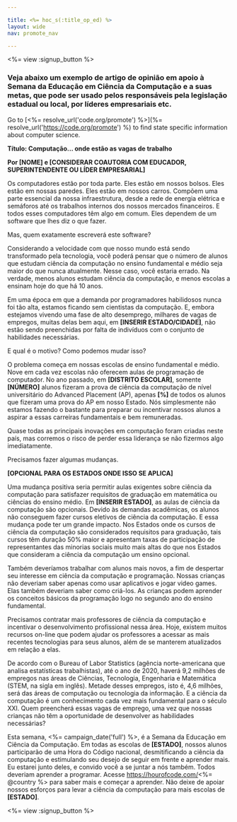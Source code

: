```yaml
---

title: <%= hoc_s(:title_op_ed) %>
layout: wide
nav: promote_nav

---
```


<%= view :signup_button %>

### Veja abaixo um exemplo de artigo de opinião em apoio à Semana da Educação em Ciência da Computação e a suas metas, que pode ser usado pelos responsáveis pela legislação estadual ou local, por líderes empresariais etc.

  


Go to [<%= resolve_url('code.org/promote') %>](%= resolve_url('https://code.org/promote') %) to find state specific information about computer science.

**Título: Computação… onde estão as vagas de trabalho**

**Por [NOME] e [CONSIDERAR COAUTORIA COM EDUCADOR, SUPERINTENDENTE OU LÍDER EMPRESARIAL]**

Os computadores estão por toda parte. Eles estão em nossos bolsos. Eles estão em nossas paredes. Eles estão em nossos carros. Compõem uma parte essencial da nossa infraestrutura, desde a rede de energia elétrica e semáforos até os trabalhos internos dos nossos mercados financeiros. E todos esses computadores têm algo em comum. Eles dependem de um software que lhes diz o que fazer.

Mas, quem exatamente escreverá este software?

Considerando a velocidade com que nosso mundo está sendo transformado pela tecnologia, você poderá pensar que o número de alunos que estudam ciência da computação no ensino fundamental e médio seja maior do que nunca atualmente. Nesse caso, você estaria errado. Na verdade, menos alunos estudam ciência da computação, e menos escolas a ensinam hoje do que há 10 anos.

Em uma época em que a demanda por programadores habilidosos nunca foi tão alta, estamos ficando sem cientistas da computação. E, embora estejamos vivendo uma fase de alto desemprego, milhares de vagas de empregos, muitas delas bem aqui, em **[INSERIR ESTADO/CIDADE]**, não estão sendo preenchidas por falta de indivíduos com o conjunto de habilidades necessárias.

E qual é o motivo? Como podemos mudar isso?

O problema começa em nossas escolas de ensino fundamental e médio. Nove em cada vez escolas não oferecem aulas de programação de computador. No ano passado, em **[DISTRITO ESCOLAR]**, somente **[NÚMERO]** alunos fizeram a prova de ciência da computação de nível universitário do Advanced Placement (AP), apenas **[%]** de todos os alunos que fizeram uma prova do AP em nosso Estado. Nós simplesmente não estamos fazendo o bastante para preparar ou incentivar nossos alunos a aspirar a essas carreiras fundamentais e bem remuneradas.

Quase todas as principais inovações em computação foram criadas neste país, mas corremos o risco de perder essa liderança se não fizermos algo imediatamente.

Precisamos fazer algumas mudanças.

**[OPCIONAL PARA OS ESTADOS ONDE ISSO SE APLICA]**

Uma mudança positiva seria permitir aulas exigentes sobre ciência da computação para satisfazer requisitos de graduação em matemática ou ciências do ensino médio. Em **[INSERIR ESTADO]**, as aulas de ciência da computação são opcionais. Devido às demandas acadêmicas, os alunos não conseguem fazer cursos eletivos de ciência da computação. E essa mudança pode ter um grande impacto. Nos Estados onde os cursos de ciência da computação são considerados requisitos para graduação, tais cursos têm duração 50% maior e apresentam taxas de participação de representantes das minorias sociais muito mais altas do que nos Estados que consideram a ciência da computação um ensino opcional.

Também deveríamos trabalhar com alunos mais novos, a fim de despertar seu interesse em ciência da computação e programação. Nossas crianças não deveriam saber apenas como usar aplicativos e jogar video games. Elas também deveriam saber como criá-los. As crianças podem aprender os conceitos básicos da programação logo no segundo ano do ensino fundamental.

Precisamos contratar mais professores de ciência da computação e incentivar o desenvolvimento profissional nessa área. Hoje, existem muitos recursos on-line que podem ajudar os professores a acessar as mais recentes tecnologias para seus alunos, além de se manterem atualizados em relação a elas.

De acordo com o Bureau of Labor Statistics (agência norte-americana que analisa estatísticas trabalhistas), até o ano de 2020, haverá 9,2 milhões de empregos nas áreas de Ciências, Tecnologia, Engenharia e Matemática (STEM, na sigla em inglês). Metade desses empregos, isto é, 4,6 milhões, será das áreas de computação ou tecnologia da informação. E a ciência da computação é um conhecimento cada vez mais fundamental para o século XXI. Quem preencherá essas vagas de emprego, uma vez que nossas crianças não têm a oportunidade de desenvolver as habilidades necessárias?

Esta semana, <%= campaign_date('full') %>, é a Semana da Educação em Ciência da Computação. Em todas as escolas de **[ESTADO]**, nossos alunos participarão de uma Hora do Código nacional, desmitificando a ciência da computação e estimulando seu desejo de seguir em frente e aprender mais. Eu estarei junto deles, e convido você a se juntar a nós também. Todos deveriam aprender a programar. Acesse https://hourofcode.com/<%= @country %> para saber mais e começar a aprender. Não deixe de apoiar nossos esforços para levar a ciência da computação para mais escolas de **[ESTADO]**.

<%= view :signup_button %>
